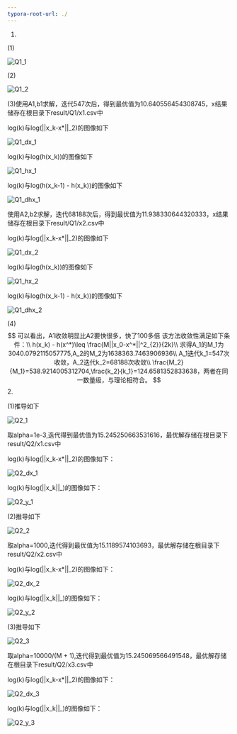 ```yaml
---
typora-root-url: ./
---
```


1.

(1)

![Q1_1](Q1_1.jpg)

(2)

![Q1_2](Q1_2.jpg)

(3)使用A1,b1求解，迭代547次后，得到最优值为10.640556454308745，x结果储存在根目录下result/Q1/x1.csv中

log(k)与log(||x_k-x*||_2)的图像如下

![Q1_dx_1](/Q1_dx_1.png)

log(k)与log(h(x_k))的图像如下

![Q1_hx_1](/Q1_hx_1.png)

log(k)与log(h(x_k-1) - h(x_k))的图像如下

![Q1_dhx_1](/Q1_dhx_1.png)

使用A2,b2求解，迭代68188次后，得到最优值为11.938330644320333，x结果储存在根目录下result/Q1/x2.csv中

log(k)与log(||x_k-x*||_2)的图像如下

![Q1_dx_2](/Q1_dx_2.png)

log(k)与log(h(x_k))的图像如下

![Q1_hx_2](/Q1_hx_2.png)

log(k)与log(h(x_k-1) - h(x_k))的图像如下

![Q1_dhx_2](/Q1_dhx_2.png)

(4)
$$
可以看出，A1收敛明显比A2要快很多，快了100多倍
该方法收敛性满足如下条件：\\
h(x_k) - h(x^*)\leq \frac{M||x_0-x^*||^2_{2}}{2k}\\
求得A_1的M_1为3040.0792115057775,A_2的M_2为1638363.7463906936\\
A_1迭代k_1=547次收敛，A_2迭代k_2=68188次收敛\\
\frac{M_2}{M_1}=538.9214005312704,\frac{k_2}{k_1}=124.6581352833638，两者在同一数量级，与理论相符合。
$$
2.

(1)推导如下

![Q2_1](Q2_1.jpg)

取alpha=1e-3,迭代得到最优值为15.245250663531616，最优解存储在根目录下result/Q2/x1.csv中

log(k)与log(||x_k-x*||_2)的图像如下：

![Q2_dx_1](Q2_dx_1.png)

log(k)与log(||x_k||_)的图像如下：

![Q2_y_1](Q2_y_1.png)

(2)推导如下

![Q2_2](Q2_2.jpg)





取alpha=1000,迭代得到最优值为15.1189574103693，最优解存储在根目录下result/Q2/x2.csv中

log(k)与log(||x_k-x*||_2)的图像如下：

![Q2_dx_2](Q2_dx_2.png)

log(k)与log(||x_k||_)的图像如下：

![Q2_y_2](Q2_y_2.png)

(3)推导如下

![Q2_3](Q2_2.jpg)

取alpha=10000/(M + 1),迭代得到最优值为15.245069566491548，最优解存储在根目录下result/Q2/x3.csv中

log(k)与log(||x_k-x*||_2)的图像如下：

![Q2_dx_3](Q2_dx_3.png)

log(k)与log(||x_k||_)的图像如下：

![Q2_y_3](Q2_y_3.png)